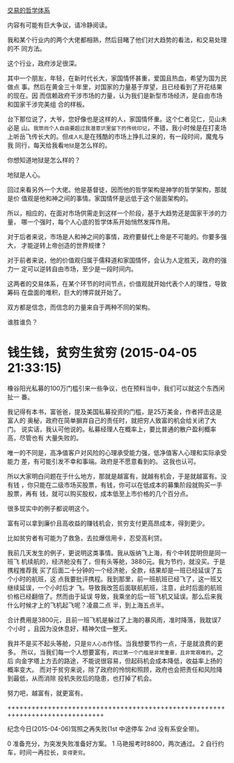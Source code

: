 [交易的哲学体系](http://blog.sina.com.cn/s/blog_608e1afd0102v6ow.html)

内容有可能有巨大争议，请冷静阅读。



我和某个行业内的两个大佬都相熟，然后目睹了他们对大趋势的看法，和交易处理的不
同方法。

这个行业，政府涉足很深。

其中一个朋友，年轻，在新时代长大，家国情怀甚重，爱国且热血，希望为国为民做点
事。然后在黄金三十年里，对国家的力量基于厚望，且已经看到了开花结果的现在。因
而信赖政府干涉市场的力量，认为我们是新型市场经济，是自由市场和国家干涉完美组
合的样板。

台下那位说了，大爷，您好像也是这样的人，家国情怀重。这个仁者见仁，见山未必是
山。`我崇尚个人自由要超过我潜意识里留下的传统印记`，不错，我小时候是在打麦场
上听岳飞传长大的。但`成人礼`是在残酷的市场上挣扎过来的，有一段时间，魔鬼与我
同行，每天给我看`地狱`是怎么样的。

你想知道地狱是怎么样的？

地狱是人心。

回过来看另外一个大佬。他是基督徒，因而他的哲学架构是神学的哲学架构，那就是价
值观是他和神之间的事情。家国情怀是远低于这个层面架构的。

所以，相应的，在面对市场供需走到这样一个阶段，基于大趋势还是国家干涉的力量，
哪一个强时，每个人心底的哲学体系开始悄然发挥作用。

对于后者来说，市场是人和神之间的事情，政府要替代上帝是不可能的。你要多强大，
才能逆转上帝创造的世界规律？

对于前者来说，他的价值观归属于儒释道和家国情怀，会认为人定胜天，政府的强力一
定可以逆转自由市场，至少是一段时间内。

这两者的交易体系，在某个环节的时间节点，价值观就开始代表个人的理性，导致筹码
在盘面的堆积，巨大的博弈就开始了。

双方都是信念，而信念的力量来自于两种不同的架构。

谁胜谁负？


# 钱生钱，贫穷生贫穷 (2015-04-05 21:33:15)

[](http://blog.sina.com.cn/s/blog_608e1afd0102vmoz.html)

橡谷阳光私募的100万门槛引来一些争议，也在预料当中，我们可以就这个东西闲扯一
番。

我记得有本书，富爸爸，提及美国私募投资的门槛，是25万美金，作者抨击这是富人的
奥秘，政府在简单摒弃自己的责任时，就把穷人致富的机会给关闭了大门。
说实话，我认可他说的。私募经理人在概率上，要比普通的散户盈利概率高，尽管也有
大量失败的。

唯一的不同是，高净值客户对风险的心理承受能力强，低净值客人心理和实际承受能力
差，有可能引发不幸和事端。政府是不愿意看到的。
这我也认可。

所以大家明白问题在于什么地方，那就是越富有，就越有机会，于是就越富有。没有钱
，你只能在二级市场买股票，有钱，你可以在低成本的募集阶段就购买一手股票，再有
钱，就可以购买股权，成本低至上市价格的几个百分点。

很多现实中的例子都说明这个。

富有可以拿到廉价且高收益的赚钱机会，贫穷支付更高昂成本，得到更少。

比如贫穷者有可能为了救急，去拉爆信用卡，忍受高利贷。

我前几天发生的例子，更说明这类事情。我从版纳飞上海，有个中转昆明但是同一班飞
机续航的，经济舱没有了，但有头等舱，3880元。我为节约，就没买。于是携程推荐我
买了后面二十分钟的一个经济舱，全款，结果却是一班已经延误了五个小时的航班，这
点我要批评携程。我到那里，前一班航班已经飞了，这一班又继续延误，一个小时后才
飞。导致我改签后面联航航班，注意，此时后面的航班价格已经翻倍了。然而由于延误
导致，我乘坐的后一班飞机又延误。那么后来我什么时候才上的飞机起飞呢？凌晨二点
半，到上海五点半。

合计费用是3800元，且前一班飞机是躲过了上海的暴风雨，准时降落，我耽误7个小时
，且因为没休息好，精神欠佳一整天。

我并不是买不起头等舱，只是`穷人心态`作怪。当我想要节约一点，于是就浪费的更多。
所以，当我们每一个人想要富有，`跨过第一个门槛是非常重要，且非常艰难的`。之后
向金字塔上方去的路途，不能说很容易，但起码机会成本降低，收益率上扬的概率变大。
而对于贫穷来说，除了政府的怜悯和照顾，政府也会把责任和风险降到最低，从而消除
投机失败后的隐患，也打掉了机会。

努力吧，越富有，就更富有。

++++++++++++++++++++++++++++++++++++++++++++++++++++++++++++++++++++++++++++++

纪念今日(2015-04-06)驾照之再失败(1st 中途停车 2nd 没有系安全带)。

0 准备充分，为突发失败准备好方案。
1 马艳报考时8800，两次通过。
2 自行约车，时间一再拉长，`变得更穷`。

